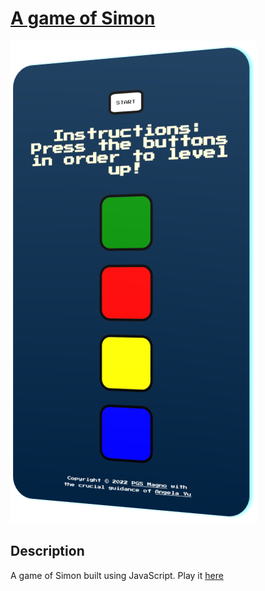 # [A game of Simon](https://pgmagno.github.io/simon-game/) 

<a href="https://pgmagno.github.io/simon-game/" target="_blank"><img src="./Imagem2.png"></a>

## Description

A game of Simon built using JavaScript. Play it [here](https://pgmagno.github.io/simon-game/) 
